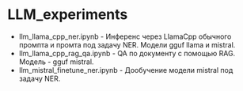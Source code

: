 # LLM_experiments

- llm_llama_cpp_ner.ipynb - Инференс через LlamaCpp обычного промпта и промта под задачу NER. Модели gguf llama и mistral.
- llm_llama_cpp_rag_qa.ipynb - QA по документу с помощью RAG. Модель - gguf mistral.
- llm_mistral_finetune_ner.ipynb - Дообучение модели mistral под задачу NER.
